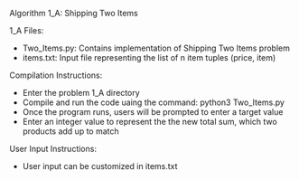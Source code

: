 Algorithm 1_A: Shipping Two Items

1_A Files:
- Two_Items.py: Contains implementation of Shipping Two Items problem
- items.txt: Input file representing the list of n item tuples (price, item)

Compilation Instructions:
- Enter the problem 1_A directory
- Compile and run the code uaing the command: python3 Two_Items.py
- Once the program runs, users will be prompted to enter a target value
- Enter an integer value to represent the the new total sum, which two products add up to match

User Input Instructions:
- User input can be customized in items.txt